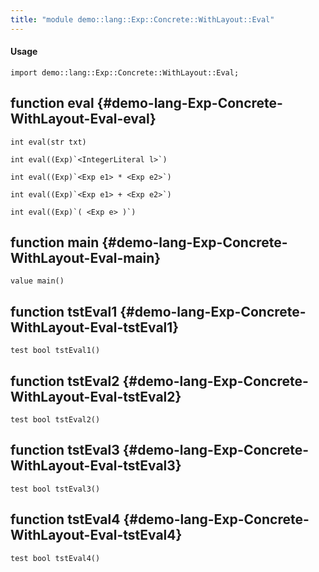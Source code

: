 ```yaml
---
title: "module demo::lang::Exp::Concrete::WithLayout::Eval"
---
```


#### Usage

`import demo::lang::Exp::Concrete::WithLayout::Eval;`


## function eval {#demo-lang-Exp-Concrete-WithLayout-Eval-eval}

```rascal
int eval(str txt)

int eval((Exp)`<IntegerLiteral l>`)

int eval((Exp)`<Exp e1> * <Exp e2>`)

int eval((Exp)`<Exp e1> + <Exp e2>`)

int eval((Exp)`( <Exp e> )`)

```

## function main {#demo-lang-Exp-Concrete-WithLayout-Eval-main}

```rascal
value main()

```

## function tstEval1 {#demo-lang-Exp-Concrete-WithLayout-Eval-tstEval1}

```rascal
test bool tstEval1()

```

## function tstEval2 {#demo-lang-Exp-Concrete-WithLayout-Eval-tstEval2}

```rascal
test bool tstEval2()

```

## function tstEval3 {#demo-lang-Exp-Concrete-WithLayout-Eval-tstEval3}

```rascal
test bool tstEval3()

```

## function tstEval4 {#demo-lang-Exp-Concrete-WithLayout-Eval-tstEval4}

```rascal
test bool tstEval4()

```

